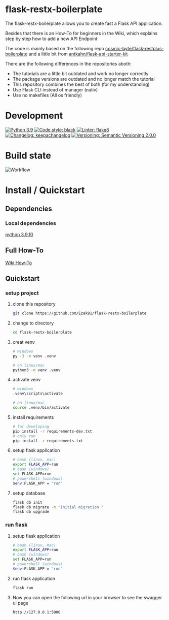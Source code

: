 # flask-restx-boilerplate

The flask-restx-boilerplate allows you to create fast a Flask API application.

Besides that there is an How-To for beginners in the Wiki, which explains step by step how to add a new API Endpoint

The code is mainly based on the following repo [cosmic-byte/flask-restplus-boilerplate](https://github.com/cosmic-byte/flask-restplus-boilerplate) and a little bit from
[antkahn/flask-api-starter-kit](https://github.com/antkahn/flask-api-starter-kit)

There are the following differences in the repositories aboth:

- The tutorials are a little bit outdated and work no longer correctly
- The package versions are outdated and no longer match the tutorial
- This repository combines the best of both (for my understanding)
- Use Flask CLI instead of manager (nativ)
- Use no makefiles (All os friendly)

# Development

[![Python 3.9](https://img.shields.io/badge/python-3.9.10-blue.svg)](https://www.python.org/downloads/release/python-360/)
[![Code style: black](https://img.shields.io/badge/code%20style-black-blue.svg)](https://github.com/psf/black)
[![Linter: flake8](https://img.shields.io/badge/code%20style-flake8-blue.svg)](https://github.com/PyCQA/flake8)
[![Changelog: keepachangelog](https://img.shields.io/badge/Changelog-Keep%20a%20Changelog-orange.svg)](https://keepachangelog.com/de/1.0.0/)
[![Versioning: Semantic Versioning 2.0.0](https://img.shields.io/badge/Versioning-Semantic%20Versioning%202.0.0-%23333.svg)](https://semver.org/)

# Build state

![Workflow](https://github.com/Ezak91/flask-restx-boilerplate/actions/workflows/flake8.yml/badge.svg)

# Install / Quickstart

## Dependencies

### Local dependencies

[python 3.9.10](https://www.python.org)

## Full How-To

[Wiki How-To](https://github.com/Ezak91/flask-restx-boilerplate/wiki#how-to)

## Quickstart

### setup project

1. clone this repository

   ```bash
   git clone https://github.com/Ezak91/flask-restx-boilerplate
   ```

1. change to directory

   ```bash
   cd flask-restx-boilerplate
   ```

1. creat venv

   ```bash
   # windows
   py -3 -m venv .venv

   # on linux/mac
   python3 -m venv .venv
   ```

1. activate venv

   ```bash
   # windows
   .venv\scripts\activate

   # on linux/mac
   source .venv/bin/activate
   ```

1. install requirements

   ```bash
   # for developing
   pip install -r requirements-dev.txt
   # only run
   pip install -r requirements.txt
   ```

1. setup flask application

   ```bash
   # bash (linux, mac)
   export FLASK_APP=run
   # bash (windows)
   set FLASK_APP=run
   # powershell (windows)
   $env:FLASK_APP = "run"
   ```

1. setup database

   ```bash
   flask db init
   flask db migrate -m "Initial migration."
   flask db upgrade
   ```

### run flask

1. setup flask application

   ```bash
   # bash (linux, mac)
   export FLASK_APP=run
   # bash (windows)
   set FLASK_APP=run
   # powershell (windows)
   $env:FLASK_APP = "run"
   ```

1. run flask application

   ```bash
   flask run
   ```
   
1. Now you can open the following url in your browser to see the swagger ui page

   ```
   http://127.0.0.1:5000
   ```
